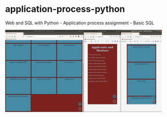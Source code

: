 # application-process-python
Web and SQL with Python - Application process assignment - Basic SQL

![alt text](static/img/applicationsmd.jpg?raw=true)
